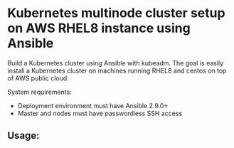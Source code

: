 # Kubernetes multinode cluster setup on AWS RHEL8 instance using Ansible
Build a Kubernetes cluster using Ansible with kubeadm. The goal is easily install a Kubernetes cluster on machines running RHEL8 and centos on top of AWS public cloud.

System requirements:

- Deployment environment must have Ansible 2.9.0+
- Master and nodes must have passwordless SSH access

## Usage:
